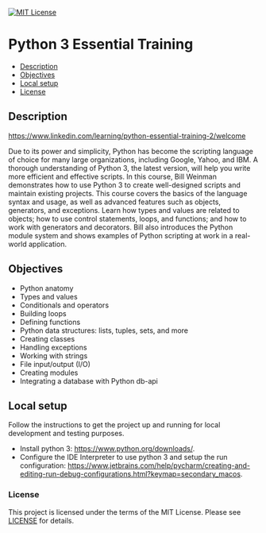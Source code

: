 [![MIT License](https://img.shields.io/badge/License-MIT-green.svg)](LICENSE.md)

# Python 3 Essential Training

* [Description](#description)
* [Objectives](#objectives)
* [Local setup](#local-setup)
* [License](#license)

## Description
https://www.linkedin.com/learning/python-essential-training-2/welcome

Due to its power and simplicity, Python has become the scripting language of choice for many large organizations, including Google, Yahoo, and IBM. A thorough understanding of Python 3, the latest version, will help you write more efficient and effective scripts. In this course, Bill Weinman demonstrates how to use Python 3 to create well-designed scripts and maintain existing projects. This course covers the basics of the language syntax and usage, as well as advanced features such as objects, generators, and exceptions. Learn how types and values are related to objects; how to use control statements, loops, and functions; and how to work with generators and decorators. Bill also introduces the Python module system and shows examples of Python scripting at work in a real-world application.

## Objectives
- Python anatomy
- Types and values
- Conditionals and operators
- Building loops
- Defining functions
- Python data structures: lists, tuples, sets, and more
- Creating classes
- Handling exceptions
- Working with strings
- File input/output (I/O)
- Creating modules
- Integrating a database with Python db-api

## Local setup
Follow the instructions to get the project up and running for local development and testing purposes.
- Install python 3: https://www.python.org/downloads/. 
- Configure the IDE Interpreter to use python 3 and setup the run configuration: https://www.jetbrains.com/help/pycharm/creating-and-editing-run-debug-configurations.html?keymap=secondary_macos.

### License
This project is licensed under the terms of the MIT License.
Please see [LICENSE](LICENSE.md) for details.



